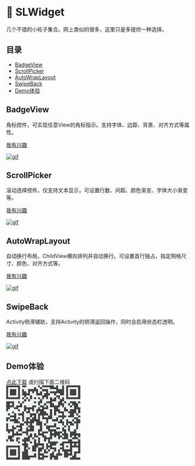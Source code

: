 # :star2:&nbsp;SLWidget

几个不错的小轮子集合。网上类似的很多，这里只是多提供一种选择。

## 目录

* [BadgeView](#badgeview)
* [ScrollPicker](#scrollpicker)
* [AutoWrapLayout](#autowraplayout)
* [SwipeBack](#swipeback)
* [Demo体验](#demo体验)

## BadgeView

角标控件，可实现任意View的角标指示。支持字体、边距、背景、对齐方式等属性。

[我有兴趣](https://github.com/Simon-Leeeeeeeee/SLWidget/tree/master/badgeview)

[![gif](/demo.gif)](http://fir.im/XCodeScanner  "示例效果")

## ScrollPicker

滚动选择控件。仅支持文本显示，可设置行数、间距、颜色渐变、字体大小渐变等。

[我有兴趣](https://github.com/Simon-Leeeeeeeee/SLWidget/tree/master/scrollpicker)

[![gif](/demo.gif)](http://fir.im/XCodeScanner  "示例效果")

## AutoWrapLayout

自动换行布局，ChildView横向排列并自动换行。可设置首行独占，指定网格尺寸、颜色、对齐方式等。

[我有兴趣](https://github.com/Simon-Leeeeeeeee/SLWidget/tree/master/autowraplayout)

[![gif](/demo.gif)](http://fir.im/XCodeScanner  "示例效果")

## SwipeBack

Activity侧滑辅助，支持Activity的侧滑返回操作，同时会启用状态栏透明。

[我有兴趣](https://github.com/Simon-Leeeeeeeee/SLWidget/tree/master/swipeback)

[![gif](/demo.gif)](http://fir.im/XCodeScanner  "示例效果")

## Demo体验

[点此下载](https://fir.im/SLWidget) 或扫描下面二维码<br/>[![demo](/download.png)](https://fir.im/SLWidget  "扫码下载示例程序")
